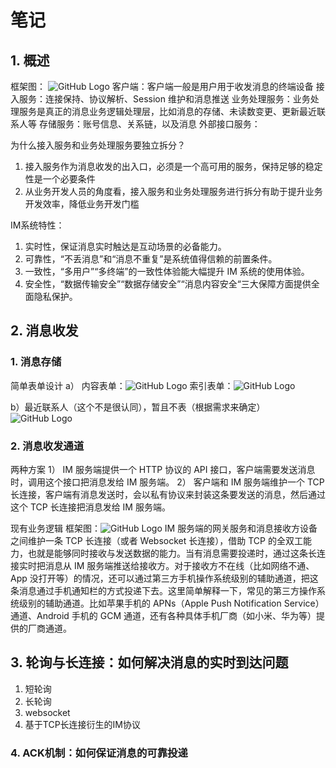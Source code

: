 # 笔记

## 1. 概述
框架图：
![GitHub Logo](/img/fig-1.1.png)
    客户端：客户端一般是用户用于收发消息的终端设备
    接入服务：连接保持、协议解析、Session 维护和消息推送
    业务处理服务：业务处理服务是真正的消息业务逻辑处理层，比如消息的存储、未读数变更、更新最近联系人等
    存储服务：账号信息、关系链，以及消息
    外部接口服务： 

为什么接入服务和业务处理服务要独立拆分？ 
1. 接入服务作为消息收发的出入口，必须是一个高可用的服务，保持足够的稳定性是一个必要条件
2. 从业务开发人员的角度看，接入服务和业务处理服务进行拆分有助于提升业务开发效率，降低业务开发门槛

IM系统特性：
1. 实时性，保证消息实时触达是互动场景的必备能力。
2. 可靠性，“不丢消息”和“消息不重复”是系统值得信赖的前置条件。
3. 一致性，“多用户”“多终端”的一致性体验能大幅提升 IM 系统的使用体验。
4. 安全性，“数据传输安全”“数据存储安全”“消息内容安全“三大保障方面提供全面隐私保护。

## 2. 消息收发
### 1. 消息存储
 简单表单设计
a）  内容表单：![GitHub Logo](/img/fig-2.1.png)
    索引表单：![GitHub Logo](/img/fig-2.2.png)

b）最近联系人（这个不是很认同），暂且不表（根据需求来确定）
![GitHub Logo](/img/fig-2.3.png)

### 2. 消息收发通道
两种方案
1） IM 服务端提供一个 HTTP 协议的 API 接口，客户端需要发送消息时，调用这个接口把消息发给 IM 服务端。
2） 客户端和 IM 服务端维护一个 TCP 长连接，客户端有消息发送时，会以私有协议来封装这条要发送的消息，然后通过这个 TCP 长连接把消息发给 IM 服务端。

现有业务逻辑
框架图：![GitHub Logo](/img/fig-2.4.png)
IM 服务端的网关服务和消息接收方设备之间维护一条 TCP 长连接（或者 Websocket 长连接），借助 TCP 的全双工能力，也就是能够同时接收与发送数据的能力。当有消息需要投递时，通过这条长连接实时把消息从 IM 服务端推送给接收方。对于接收方不在线（比如网络不通、App 没打开等）的情况，还可以通过第三方手机操作系统级别的辅助通道，把这条消息通过手机通知栏的方式投递下去。这里简单解释一下，常见的第三方操作系统级别的辅助通道。比如苹果手机的 APNs（Apple Push Notification Service）通道、Android 手机的 GCM 通道，还有各种具体手机厂商（如小米、华为等）提供的厂商通道。

## 3. 轮询与长连接：如何解决消息的实时到达问题
1. 短轮询
2. 长轮询
3. websocket
4. 基于TCP长连接衍生的IM协议

### 4. ACK机制：如何保证消息的可靠投递
